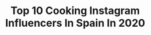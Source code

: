 ---
title: Top 10 Cooking Instagram Influencers In Spain In 2020
description: >-
  Find top cooking Instagram influencers in Spain in 2020. Most popular hashtags: #yomequedoencasa #cooking #foodie #foodporn.
platform: Instagram
profiles:
  - username: "gilchohernandez"
    fullname: >-
      Gill Hernandez
    location: "Spain"
    followers: 18797
    engagement: 1340
    commentsToLikes: 0.009000
    id: ck8t29k32yngi0j78xpjbtq5k
    verified: false
    hashtags: "#barbadoslife, #instagram, #sabado, #friday"
  - username: "lagloriavegana"
    fullname: >-
      Gloria Carrión
    location: "Spain"
    followers: 251658
    engagement: 307
    commentsToLikes: 0.034489
    id: ck13508gtz2co0i19mbx2f1mo
    verified: true
    hashtags: "#vegansofspain, #newborn, #cleaneating, #healthyfood"
  - username: "chrtt"
    fullname: >-
      Christian Tomás
    location: "Spain"
    followers: 66387
    engagement: 1620
    commentsToLikes: 0.007646
    id: ck15r31295w2x0i19rkcdchkq
    verified: false
    hashtags: "#tblwatches, #timberland, #loveyourway, #vuelvecervezael"
  - username: "cris_baez"
    fullname: >-
      Cristina Báez de Cid
    location: "Spain"
    followers: 48258
    engagement: 463
    commentsToLikes: 0.022244
    id: ck5zx3v4a7aj80i145kz5raum
    verified: false
    hashtags: "#dominicano, #shamrock, #huggiesrd, #mateoandresmonthly"
  - username: "hassan_alibrahim"
    fullname: >-
      Hassan Official©️
    location: "Spain"
    followers: 50350
    engagement: 132
    commentsToLikes: 0.020568
    id: ck5hj8fo0g70f0i11tvy95mwz
    verified: false
    hashtags: "#cooking, #inspiration, #passion, #fly"
  - username: "cristinaferrer"
    fullname: >-
      Cristina Ferrer| Cocina Fácil
    location: "Spain"
    followers: 58445
    engagement: 201
    commentsToLikes: 0.083106
    id: ck14i1alhd62g0i19nnmrnym8
    verified: false
    hashtags: "#pokebowl, #recetasaprovechamiento, #platosunicos, #ni"
  - username: "sofiamchef6"
    fullname: >-
      Sofia MasterChef
    location: "Spain"
    followers: 52130
    engagement: 645
    commentsToLikes: 0.111232
    id: ck5cgf7rxopv50i11kd9l8f5f
    verified: true
    hashtags: "#pastry, #latkes, #masala73, #salad"
  - username: "danielmchef6"
    fullname: >-
      Daniel MasterChef 6
    location: "Spain"
    followers: 20983
    engagement: 489
    commentsToLikes: 0.150863
    id: ck0w46d4tx1f70i19j694bc3f
    verified: false
    hashtags: "#bomberococinero, #pinktailsghi, #healthyfood, #salvemoselplaneta"
  - username: "avellaneda_eu"
    fullname: >-
      JUAN AVELLANEDA
    location: "Spain"
    followers: 280722
    engagement: 218
    commentsToLikes: 0.051691
    id: ck135uwjl3d0m0i19klwunmxc
    verified: true
    hashtags: "#hotellife, #avellachef, #nosinspirais, #johnniewalker"
  - username: "pachumcj6"
    fullname: >-
      Pachu
    location: "Spain"
    followers: 22355
    engagement: 855
    commentsToLikes: 0.015137
    id: ck14hqphdbnh10i19op8cy8tx
    verified: false
    hashtags: "#tartasricas, #cenascaseras, #puigcerda, #masterchef"
---